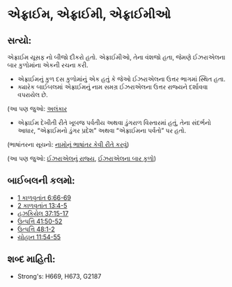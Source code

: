 # એફ્રાઈમ, એફ્રાઈમી, એફ્રાઈમીઓ 

## સત્યો: 

એફ્રાઈમ યૂસફ નો બીજો દીકરો હતો.
એફ્રાઈમીઓ, તેના વંશજો હતા, જેમણે ઈઝરાએલના બાર કુળોમાંના એકની રચના કરી.

* એફ્રાઈમનું કુળ દસ કુળોમાંનું એક હતું કે જેઓ ઈઝરાએલના ઉત્તર ભાગમાં સ્થિત હતા.
* ક્યારેક બાઈબલમાં એફ્રાઈમનું નામ સમગ્ર ઈઝરાએલના ઉત્તર રાજ્યને દર્શાવવા વપરાયેલ છે.

(આ પણ જુઓ: [અલંકાર](rc://gu/ta/man/translate/figs-synecdoche)

* એફ્રાઈમ દેખીતી રીતે ખૂબજ પર્વતીય અથવા ડુંગરાળ વિસ્તારમાં હતું, તેના સંદર્ભનો આધાર, “એફ્રાઈમનો ડુંગર પ્રદેશ” અથવા “એફ્રાઈમના પર્વતો” પર હતો.

(ભાષાંતરના સૂચનો: [નામોનું ભાષાંતર કેવી રીતે કરવું](rc://gu/ta/man/translate/translate-names))

(આ પણ જુઓ: [ઈઝરાએલનું રાજ્ય](../names/kingdomofisrael.md), [ઈઝરાએલના બાર કુળો](../other/12tribesofisrael.md))

## બાઈબલની કલમો: 

* [1 કાળવૃતાંત 6:66-69](rc://gu/tn/help/1ch/06/66)
* [2 કાળવૃતાંત 13:4-5](rc://gu/tn/help/2ch/13/04)
* [હઝકિયેલ 37:15-17](rc://gu/tn/help/ezk/37/15)
* [ઉત્પત્તિ 41:50-52](rc://gu/tn/help/gen/41/50)
* [ઉત્પત્તિ 48:1-2](rc://gu/tn/help/gen/48/01)
* [યોહાન 11:54-55](rc://gu/tn/help/jhn/11/54)

## શબ્દ માહિતી: 

* Strong's: H669, H673, G2187
